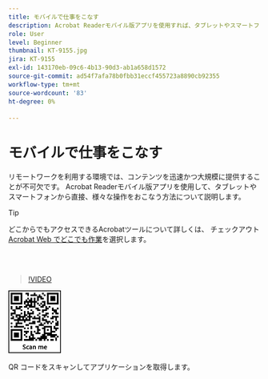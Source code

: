 ```yaml
---
title: モバイルで仕事をこなす
description: Acrobat Readerモバイル版アプリを使用すれば、タブレットやスマートフォンから直接作業できます
role: User
level: Beginner
thumbnail: KT-9155.jpg
jira: KT-9155
exl-id: 143170eb-09c6-4b13-90d3-ab1a658d1572
source-git-commit: ad54f7afa78b0fbb31eccf455723a8890cb92355
workflow-type: tm+mt
source-wordcount: '83'
ht-degree: 0%

---
```


# モバイルで仕事をこなす

リモートワークを利用する環境では、コンテンツを迅速かつ大規模に提供することが不可欠です。 Acrobat Readerモバイル版アプリを使用して、タブレットやスマートフォンから直接、様々な操作をおこなう方法について説明します。

>[!TIP]
>
>どこからでもアクセスできるAcrobatツールについて詳しくは、 チェックアウト [Acrobat Web でどこでも作業](acrobatweb.md)を選択します。

<br> 

>[!VIDEO](https://video.tv.adobe.com/v/337972?quality=12&learn=on&hidetitle=true)

![QR コード](../assets/Acrobatqrcode.jpg)

QR コードをスキャンしてアプリケーションを取得します。
